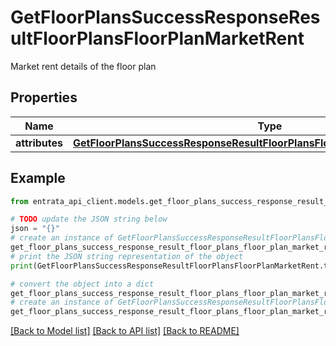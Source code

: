 # GetFloorPlansSuccessResponseResultFloorPlansFloorPlanMarketRent

Market rent details of the floor plan

## Properties

Name | Type | Description | Notes
------------ | ------------- | ------------- | -------------
**attributes** | [**GetFloorPlansSuccessResponseResultFloorPlansFloorPlanMarketRentAttributes**](GetFloorPlansSuccessResponseResultFloorPlansFloorPlanMarketRentAttributes.md) |  | [optional] 

## Example

```python
from entrata_api_client.models.get_floor_plans_success_response_result_floor_plans_floor_plan_market_rent import GetFloorPlansSuccessResponseResultFloorPlansFloorPlanMarketRent

# TODO update the JSON string below
json = "{}"
# create an instance of GetFloorPlansSuccessResponseResultFloorPlansFloorPlanMarketRent from a JSON string
get_floor_plans_success_response_result_floor_plans_floor_plan_market_rent_instance = GetFloorPlansSuccessResponseResultFloorPlansFloorPlanMarketRent.from_json(json)
# print the JSON string representation of the object
print(GetFloorPlansSuccessResponseResultFloorPlansFloorPlanMarketRent.to_json())

# convert the object into a dict
get_floor_plans_success_response_result_floor_plans_floor_plan_market_rent_dict = get_floor_plans_success_response_result_floor_plans_floor_plan_market_rent_instance.to_dict()
# create an instance of GetFloorPlansSuccessResponseResultFloorPlansFloorPlanMarketRent from a dict
get_floor_plans_success_response_result_floor_plans_floor_plan_market_rent_from_dict = GetFloorPlansSuccessResponseResultFloorPlansFloorPlanMarketRent.from_dict(get_floor_plans_success_response_result_floor_plans_floor_plan_market_rent_dict)
```
[[Back to Model list]](../README.md#documentation-for-models) [[Back to API list]](../README.md#documentation-for-api-endpoints) [[Back to README]](../README.md)


